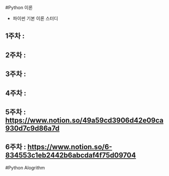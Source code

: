 #Python 이론
- 파이썬 기본 이론 스터디

## 1주차 :
## 2주차 :
## 3주차 :
## 4주차 :
## 5주차 : https://www.notion.so/49a59cd3906d42e09ca930d7c9d86a7d
## 6주차 : https://www.notion.so/6-834553c1eb2442b6abcdaf4f75d09704

#Python Alogrithm
